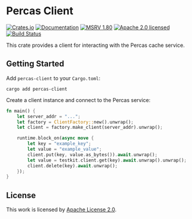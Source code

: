 # Percas Client

[![Crates.io][crates-badge]][crates-url]
[![Documentation][docs-badge]][docs-url]
[![MSRV 1.80][msrv-badge]](https://www.whatrustisit.com)
[![Apache 2.0 licensed][license-badge]][license-url]
[![Build Status][actions-badge]][actions-url]

[crates-badge]: https://img.shields.io/crates/v/percas-client.svg
[crates-url]: https://crates.io/crates/percas-client
[docs-badge]: https://docs.rs/percas-client/badge.svg
[msrv-badge]: https://img.shields.io/badge/MSRV-1.80-green?logo=rust
[docs-url]: https://docs.rs/percas-client
[license-badge]: https://img.shields.io/crates/l/percas-client
[license-url]: LICENSE
[actions-badge]: https://github.com/scopedb/percas/workflows/CI/badge.svg
[actions-url]:https://github.com/scopedb/percas/actions?query=workflow%3ACI

This crate provides a client for interacting with the Percas cache service.

## Getting Started

Add `percas-client` to your `Cargo.toml`:

```shell
cargo add percas-client
```

Create a client instance and connect to the Percas service:

```rust
fn main() {
    let server_addr = "...";
    let factory = ClientFactory::new().unwrap();
    let client = factory.make_client(server_addr).unwrap();

    runtime.block_on(async move {
        let key = "example_key";
        let value = "example_value";
        client.put(key, value.as_bytes()).await.unwrap();
        let value = testkit.client.get(key).await.unwrap().unwrap();
        client.delete(key).await.unwrap();
    });
}
```

## License

This work is licensed by [Apache License 2.0](https://www.apache.org/licenses/LICENSE-2.0).
